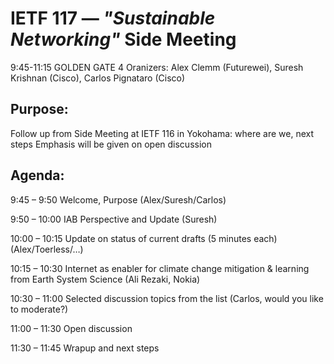 # IETF 117 &mdash; _"Sustainable Networking"_ Side Meeting

9:45-11:15 GOLDEN GATE 4
Oranizers: Alex Clemm (Futurewei), Suresh Krishnan (Cisco), Carlos Pignataro (Cisco)
## Purpose:
Follow up from Side Meeting at IETF 116 in Yokohama: where are we, next steps
Emphasis will be given on open discussion

## Agenda:

9:45 – 9:50  Welcome, Purpose (Alex/Suresh/Carlos)

9:50 – 10:00 IAB Perspective and Update (Suresh)

10:00 – 10:15 Update on status of current drafts (5 minutes each) (Alex/Toerless/…)

10:15 – 10:30 Internet as enabler for climate change mitigation & learning from Earth System Science (Ali Rezaki, Nokia)

10:30 – 11:00 Selected discussion topics from the list (Carlos, would you like to moderate?)

11:00 – 11:30 Open discussion

11:30 – 11:45 Wrapup and next steps
